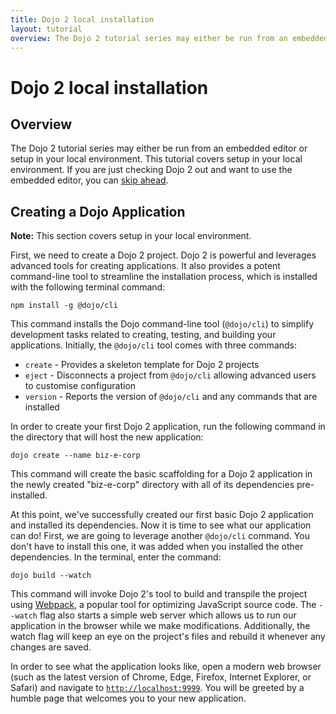 ```yaml
---
title: Dojo 2 local installation
layout: tutorial
overview: The Dojo 2 tutorial series may either be run from an embedded editor or setup in your local environment. This tutorial covers setup in your local environment. If you are just checking Dojo 2 out and want to use the embedded editor, you can skip ahead.
---
```


# Dojo 2 local installation

## Overview
The Dojo 2 tutorial series may either be run from an embedded editor or setup in your local environment. This tutorial covers setup in your local environment. If you are just checking Dojo 2 out and want to use the embedded editor, you can [skip ahead](../001_static_content).

## Creating a Dojo Application
**Note:** This section covers setup in your local environment.

First, we need to create a Dojo 2 project. Dojo 2 is powerful and leverages advanced tools for creating applications. It also provides a potent command-line tool to streamline the installation process, which is installed with the following terminal command:

`npm install -g @dojo/cli`

This command installs the Dojo command-line tool (`@dojo/cli`) to simplify development tasks related to creating, testing, and building your applications. Initially, the `@dojo/cli` tool comes with three commands:
* `create` - Provides a skeleton template for Dojo 2 projects
* `eject` - Disconnects a project from `@dojo/cli` allowing advanced users to customise configuration
* `version` - Reports the version of `@dojo/cli` and any commands that are installed

In order to create your first Dojo 2 application, run the following command in the directory that will host the new application:

`dojo create --name biz-e-corp`

This command will create the basic scaffolding for a Dojo 2 application in the newly created "biz-e-corp" directory with all of its dependencies pre-installed.

At this point, we've successfully created our first basic Dojo 2 application and installed its dependencies. Now it is time to see what our application can do! First, we are going to leverage another `@dojo/cli` command. You don't have to install this one, it was added when you installed the other dependencies. In the terminal, enter the command:

`dojo build --watch`

This command will invoke Dojo 2's tool to build and transpile the project using [Webpack](https://webpack.github.io/), a popular tool for optimizing JavaScript source code. The `--watch` flag also starts a simple web server which allows us to run our application in the browser while we make modifications. Additionally, the watch flag will keep an eye on the project's files and rebuild it whenever any changes are saved.

In order to see what the application looks like, open a modern web browser (such as the latest version of Chrome, Edge, Firefox, Internet Explorer, or Safari) and navigate to [`http://localhost:9999`](http://localhost:9999). You will be greeted by a humble page that welcomes you to your new application.
